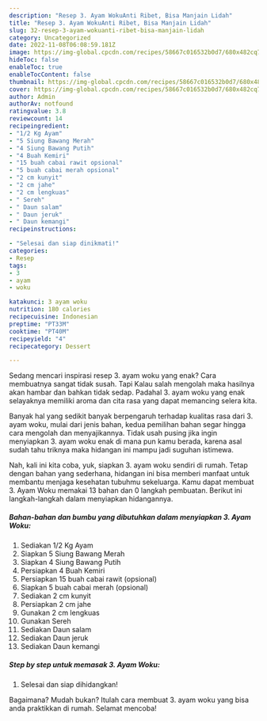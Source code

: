 ```yaml
---
description: "Resep 3. Ayam WokuAnti Ribet, Bisa Manjain Lidah"
title: "Resep 3. Ayam WokuAnti Ribet, Bisa Manjain Lidah"
slug: 32-resep-3-ayam-wokuanti-ribet-bisa-manjain-lidah
category: Uncategorized
date: 2022-11-08T06:08:59.181Z
image: https://img-global.cpcdn.com/recipes/58667c016532b0d7/680x482cq70/3-ayam-woku-foto-resep-utama.jpg
hideToc: false
enableToc: true
enableTocContent: false
thumbnail: https://img-global.cpcdn.com/recipes/58667c016532b0d7/680x482cq70/3-ayam-woku-foto-resep-utama.jpg
cover: https://img-global.cpcdn.com/recipes/58667c016532b0d7/680x482cq70/3-ayam-woku-foto-resep-utama.jpg
author: Admin
authorAv: notfound
ratingvalue: 3.8
reviewcount: 14
recipeingredient:
- "1/2 Kg Ayam"
- "5 Siung Bawang Merah"
- "4 Siung Bawang Putih"
- "4 Buah Kemiri"
- "15 buah cabai rawit opsional"
- "5 buah cabai merah opsional"
- "2 cm kunyit"
- "2 cm jahe"
- "2 cm lengkuas"
- " Sereh"
- " Daun salam"
- " Daun jeruk"
- " Daun kemangi"
recipeinstructions:

- "Selesai dan siap dinikmati!"
categories:
- Resep
tags:
- 3
- ayam
- woku

katakunci: 3 ayam woku 
nutrition: 180 calories
recipecuisine: Indonesian
preptime: "PT33M"
cooktime: "PT40M"
recipeyield: "4"
recipecategory: Dessert

---
```



Sedang mencari inspirasi resep 3. ayam woku yang enak? Cara membuatnya sangat tidak susah. Tapi Kalau salah mengolah maka hasilnya akan hambar dan bahkan tidak sedap. Padahal 3. ayam woku yang enak selayaknya memiliki aroma dan cita rasa yang dapat memancing selera kita.




Banyak hal yang sedikit banyak berpengaruh terhadap kualitas rasa dari 3. ayam woku, mulai dari jenis bahan, kedua pemilihan bahan segar hingga cara mengolah dan menyajikannya. Tidak usah pusing jika ingin menyiapkan 3. ayam woku enak di mana pun kamu berada, karena asal sudah tahu triknya maka hidangan ini mampu jadi suguhan istimewa.


Nah, kali ini kita coba, yuk, siapkan 3. ayam woku sendiri di rumah. Tetap dengan bahan yang sederhana, hidangan ini bisa memberi manfaat untuk membantu menjaga kesehatan tubuhmu sekeluarga. Kamu dapat membuat 3. Ayam Woku memakai 13 bahan dan 0 langkah pembuatan. Berikut ini langkah-langkah dalam menyiapkan hidangannya.

<!--inarticleads1-->

##### Bahan-bahan dan bumbu yang dibutuhkan dalam menyiapkan 3. Ayam Woku:

1. Sediakan 1/2 Kg Ayam
1. Siapkan 5 Siung Bawang Merah
1. Siapkan 4 Siung Bawang Putih
1. Persiapkan 4 Buah Kemiri
1. Persiapkan 15 buah cabai rawit (opsional)
1. Siapkan 5 buah cabai merah (opsional)
1. Sediakan 2 cm kunyit
1. Persiapkan 2 cm jahe
1. Gunakan 2 cm lengkuas
1. Gunakan  Sereh
1. Sediakan  Daun salam
1. Sediakan  Daun jeruk
1. Sediakan  Daun kemangi




<!--inarticleads2-->

##### Step by step untuk memasak 3. Ayam Woku:


1. Selesai dan siap dihidangkan!



Bagaimana? Mudah bukan? Itulah cara membuat 3. ayam woku yang bisa anda praktikkan di rumah. Selamat mencoba!
